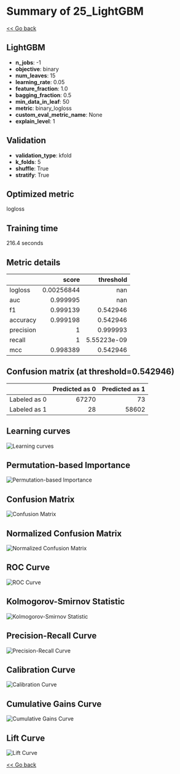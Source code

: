 # Summary of 25_LightGBM

[<< Go back](../README.md)


## LightGBM
- **n_jobs**: -1
- **objective**: binary
- **num_leaves**: 15
- **learning_rate**: 0.05
- **feature_fraction**: 1.0
- **bagging_fraction**: 0.5
- **min_data_in_leaf**: 50
- **metric**: binary_logloss
- **custom_eval_metric_name**: None
- **explain_level**: 1

## Validation
 - **validation_type**: kfold
 - **k_folds**: 5
 - **shuffle**: True
 - **stratify**: True

## Optimized metric
logloss

## Training time

216.4 seconds

## Metric details
|           |      score |     threshold |
|:----------|-----------:|--------------:|
| logloss   | 0.00256844 | nan           |
| auc       | 0.999995   | nan           |
| f1        | 0.999139   |   0.542946    |
| accuracy  | 0.999198   |   0.542946    |
| precision | 1          |   0.999993    |
| recall    | 1          |   5.55223e-09 |
| mcc       | 0.998389   |   0.542946    |


## Confusion matrix (at threshold=0.542946)
|              |   Predicted as 0 |   Predicted as 1 |
|:-------------|-----------------:|-----------------:|
| Labeled as 0 |            67270 |               73 |
| Labeled as 1 |               28 |            58602 |

## Learning curves
![Learning curves](learning_curves.png)

## Permutation-based Importance
![Permutation-based Importance](permutation_importance.png)
## Confusion Matrix

![Confusion Matrix](confusion_matrix.png)


## Normalized Confusion Matrix

![Normalized Confusion Matrix](confusion_matrix_normalized.png)


## ROC Curve

![ROC Curve](roc_curve.png)


## Kolmogorov-Smirnov Statistic

![Kolmogorov-Smirnov Statistic](ks_statistic.png)


## Precision-Recall Curve

![Precision-Recall Curve](precision_recall_curve.png)


## Calibration Curve

![Calibration Curve](calibration_curve_curve.png)


## Cumulative Gains Curve

![Cumulative Gains Curve](cumulative_gains_curve.png)


## Lift Curve

![Lift Curve](lift_curve.png)



[<< Go back](../README.md)
